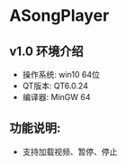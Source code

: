 # ASongPlayer
## v1.0 环境介绍
- 操作系统: win10 64位
- QT版本:  QT6.0.24
- 编译器:  MinGW 64
## 功能说明: 
- 支持加载视频、暂停、停止
